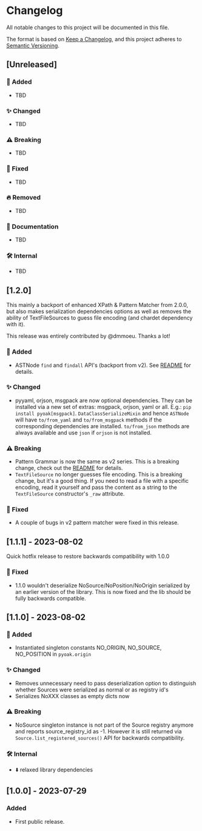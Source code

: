 # Changelog

All notable changes to this project will be documented in this file.

The format is based on [Keep a Changelog](https://keepachangelog.com/en/1.0.0/),
and this project adheres to [Semantic Versioning](https://semver.org/spec/v2.0.0.html).

## [Unreleased]

### 🚀 Added

- TBD

### ✨ Changed

- TBD

### ⚠️ Breaking

- TBD

### 🐛 Fixed

- TBD

### 🔥 Removed

- TBD

### 📖 Documentation

- TBD

### 🛠️ Internal

- TBD

## [1.2.0]

This mainly a backport of enhanced XPath & Pattern Matcher from 2.0.0, but also makes serialization dependencies options as well as removes the ability of TextFileSources to guess file encoding (and chardet dependency with it).

This release was entirely contributed by @dmmoeu. Thanks a lot!

### 🚀 Added

- ASTNode `find` and `findall` API's (backport from v2). See [README](README.md#xpath) for details.

### ✨ Changed

- pyyaml, orjson, msgpack are now optional dependencies. They can be installed via a new set of extras: msgpack, orjson, yaml or all. E.g.: `pip install pyoak[msgpack]`. `DataClassSerializeMixin` and hence `ASTNode` will have `to/from_yaml` and `to/from_msgpack` methods if the corresponding dependencies are installed. `to/from_json` methods are always available and use `json` if `orjson` is not installed.

### ⚠️ Breaking

- Pattern Grammar is now the same as v2 series. This is a breaking change, check out the [README](README.md#pattern-matching) for details.
- `TextFileSource` no longer guesses file encoding. This is a breaking change, but it's a good thing. If you need to read a file with a specific encoding, read it yourself and pass the content as a string to the `TextFileSource` constructor's `_raw` attribute.

### 🐛 Fixed

- A couple of bugs in v2 pattern matcher were fixed in this release.

## [1.1.1] - 2023-08-02

Quick hotfix release to restore backwards compatibility with 1.0.0

### 🐛 Fixed

- 1.1.0 wouldn't deserialize NoSource/NoPosition/NoOrigin serialized by an earlier version of the library. This is now fixed and the lib should be fully backwards compatible.

## [1.1.0] - 2023-08-02

### 🚀 Added

- Instantiated singleton constants NO_ORIGIN, NO_SOURCE, NO_POSITION in `pyoak.origin`

### ✨ Changed

- Removes unnecessary need to pass deserialization option to distinguish whether Sources were serialized as normal or as registry id's
- Serializes NoXXX classes as empty dicts now

### ⚠️ Breaking

- NoSource singleton instance is not part of the Source registry anymore and reports source_registry_id as -1. However it is still returned via `Source.list_registered_sources()` API for backwards compatibility.

### 🛠️ Internal

- ⬇️ relaxed library dependencies

## [1.0.0] - 2023-07-29

### Added

- First public release.
